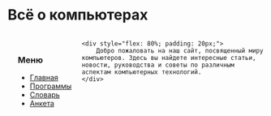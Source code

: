 # Всё о компьютерах

<div style="display: flex;">
    <div style="flex: 20%; padding: 20px;">
        <h3>Меню</h3>
        <ul>
            <li><a href="./README.md">Главная</a></li>
            <li><a href="./programs.md">Программы</a></li>
            <li><a href="./dictionary.md">Словарь</a></li>
            <li><a href="./survey.html">Анкета</a></li>
        </ul>
    </div>

    <div style="flex: 80%; padding: 20px;">
        Добро пожаловать на наш сайт, посвященный миру компьютеров. Здесь вы найдете интересные статьи, новости, руководства и советы по различным аспектам компьютерных технологий.
    </div>
</div>
